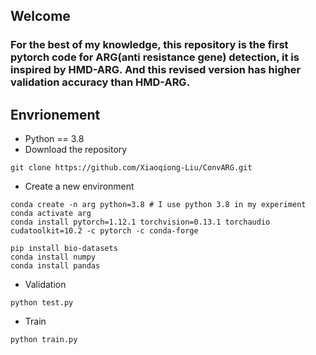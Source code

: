 ## Welcome
### For the best of my knowledge, this repository is the first pytorch code for ARG(anti resistance gene) detection, it is inspired by HMD-ARG. And this revised version has higher validation accuracy than HMD-ARG.

## Envrionement
* Python == 3.8
* Download the repository
```
git clone https://github.com/Xiaoqiong-Liu/ConvARG.git
```

* Create a new environment
```
conda create -n arg python=3.8 # I use python 3.8 in my experiment
conda activate arg
conda install pytorch=1.12.1 torchvision=0.13.1 torchaudio cudatoolkit=10.2 -c pytorch -c conda-forge

pip install bio-datasets
conda install numpy
conda install pandas
```

* Validation
```
python test.py

```

* Train
```
python train.py

```